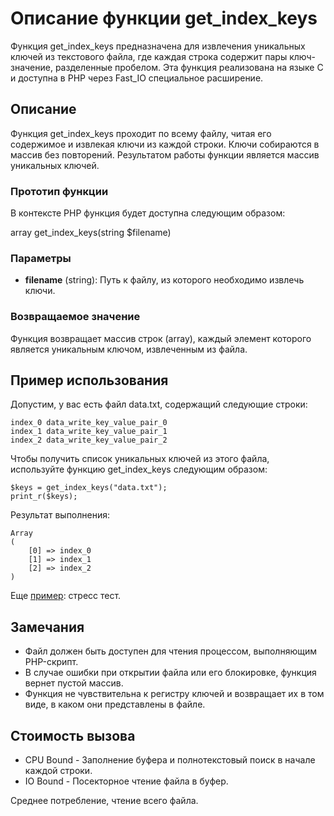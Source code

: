 # Описание функции get_index_keys

Функция get_index_keys предназначена для извлечения уникальных ключей из текстового файла, где каждая строка содержит пары ключ-значение, разделенные пробелом. 
Эта функция реализована на языке C и доступна в PHP через Fast_IO специальное расширение.

## Описание

Функция get_index_keys проходит по всему файлу, читая его содержимое и извлекая ключи из каждой строки. Ключи собираются в массив без повторений. Результатом работы функции является массив уникальных ключей.

### Прототип функции

В контексте PHP функция будет доступна следующим образом:

array get_index_keys(string $filename)


### Параметры

- **filename** (string): Путь к файлу, из которого необходимо извлечь ключи.

### Возвращаемое значение

Функция возвращает массив строк (array), каждый элемент которого является уникальным ключом, извлеченным из файла.

## Пример использования

Допустим, у вас есть файл data.txt, содержащий следующие строки:
```
index_0 data_write_key_value_pair_0
index_1 data_write_key_value_pair_1
index_2 data_write_key_value_pair_2
```

Чтобы получить список уникальных ключей из этого файла, используйте функцию get_index_keys следующим образом:
```
$keys = get_index_keys("data.txt");
print_r($keys);
```

Результат выполнения:
```
Array
(
    [0] => index_0
    [1] => index_1
    [2] => index_2
)

```

Еще [пример](/test/test.php): стресс тест.

## Замечания

- Файл должен быть доступен для чтения процессом, выполняющим PHP-скрипт.
- В случае ошибки при открытии файла или его блокировке, функция вернет пустой массив.
- Функция не чувствительна к регистру ключей и возвращает их в том виде, в каком они представлены в файле.


## Стоимость вызова

- CPU Bound - Заполнение буфера и полнотекстовый поиск в начале каждой строки.
- IO Bound - Посекторное чтение файла в буфер.

Среднее потребление, чтение всего файла.
